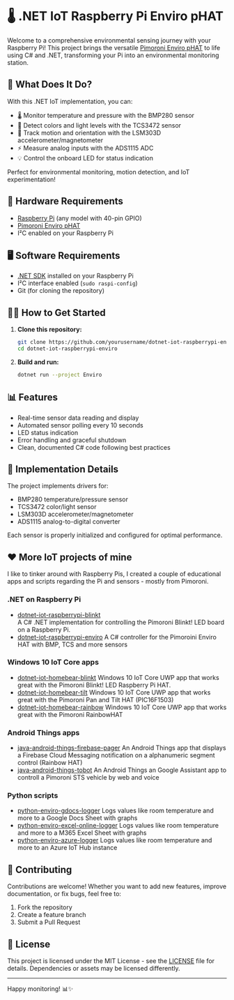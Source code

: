 # 🌡️ .NET IoT Raspberry Pi Enviro pHAT

Welcome to a comprehensive environmental sensing journey with your Raspberry Pi! This project brings the versatile [Pimoroni Enviro pHAT](https://shop.pimoroni.com/products/enviro-phat) to life using C# and .NET, transforming your Pi into an environmental monitoring station.

## 🚀 What Does It Do?

With this .NET IoT implementation, you can:

- 🌡️ Monitor temperature and pressure with the BMP280 sensor
- 🎨 Detect colors and light levels with the TCS3472 sensor
- 🧭 Track motion and orientation with the LSM303D accelerometer/magnetometer
- ⚡ Measure analog inputs with the ADS1115 ADC
- 💡 Control the onboard LED for status indication

Perfect for environmental monitoring, motion detection, and IoT experimentation!

## 🔌 Hardware Requirements

- [Raspberry Pi](https://www.raspberrypi.org/) (any model with 40-pin GPIO)
- [Pimoroni Enviro pHAT](https://shop.pimoroni.com/products/enviro-phat)
- I²C enabled on your Raspberry Pi

## 🖥️ Software Requirements

- [.NET SDK](https://learn.microsoft.com/en-us/dotnet/iot/deployment) installed on your Raspberry Pi
- I²C interface enabled (`sudo raspi-config`)
- Git (for cloning the repository)

## 🏃‍♂️ How to Get Started

1. **Clone this repository:**
   ```bash
   git clone https://github.com/yourusername/dotnet-iot-raspberrypi-enviro.git
   cd dotnet-iot-raspberrypi-enviro
   ```

2. **Build and run:**
   ```bash
   dotnet run --project Enviro
   ```

## 📊 Features

- Real-time sensor data reading and display
- Automated sensor polling every 10 seconds
- LED status indication
- Error handling and graceful shutdown
- Clean, documented C# code following best practices

## 🔧 Implementation Details

The project implements drivers for:
- BMP280 temperature/pressure sensor
- TCS3472 color/light sensor
- LSM303D accelerometer/magnetometer
- ADS1115 analog-to-digital converter

Each sensor is properly initialized and configured for optimal performance.

## ❤️ More IoT projects of mine
I like to tinker around with Raspberry Pis, I created a couple of educational apps and scripts regarding the Pi and sensors - mostly from Pimoroni.

### .NET on Raspberry Pi 
- [dotnet-iot-raspberrypi-blinkt](https://github.com/tscholze/dotnet-iot-raspberrypi-blinkt)  
  A C# .NET implementation for controlling the Pimoroni Blinkt! LED board on a Raspberry Pi.
- [dotnet-iot-raspberrypi-enviro](https://github.com/tscholze/dotnet-iot-raspberrypi-enviro) A C# controller for the Pimoroini Enviro HAT with BMP, TCS and more sensors

### Windows 10 IoT Core apps
- [dotnet-iot-homebear-blinkt](https://github.com/tscholze/dotnet-iot-homebear-blinkt) Windows 10 IoT Core UWP app that works great with the Pimoroni Blinkt! LED Raspberry Pi HAT.
- [dotnet-iot-homebear-tilt](https://github.com/tscholze/dotnet-iot-homebear-tilt) Windows 10 IoT Core UWP app that works great with the Pimoroni Pan and Tilt HAT (PIC16F1503)
- [dotnet-iot-homebear-rainbow](https://github.com/tscholze/dotnet-iot-homebear-rainbow) Windows 10 IoT Core UWP app that works great with the Pimoroni RainbowHAT

### Android Things apps
- [java-android-things-firebase-pager](https://github.com/tscholze/java-android-things-firebase-pager) An Android Things app that displays a Firebase Cloud Messaging notification on a alphanumeric segment control (Rainbow HAT)
- [java-android-things-tobot](https://github.com/tscholze/java-android-things-tobot) An Android Things an Google Assistant app to controll a Pimoroni STS vehicle by web and voice

### Python scripts
- [python-enviro-gdocs-logger](https://github.com/tscholze/python-enviro-gdocs-logger) Logs values like room temperature and more to a Google Docs Sheet with graphs
- [python-enviro-excel-online-logger](https://github.com/tscholze/python-enviro-excel-online-logger) Logs values like room temperature and more to a M365 Excel Sheet with graphs
- [python-enviro-azure-logger](https://github.com/tscholze/python-enviro-azure-logger) Logs values like room temperature and more to an Azure IoT Hub instance

## 🤝 Contributing

Contributions are welcome! Whether you want to add new features, improve documentation, or fix bugs, feel free to:

1. Fork the repository
2. Create a feature branch
3. Submit a Pull Request

## 📄 License

This project is licensed under the MIT License - see the [LICENSE](LICENSE) file for details.
Dependencies or assets may be licensed differently.

---

Happy monitoring! 📊✨